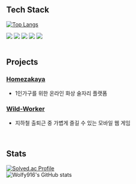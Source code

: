## **Tech Stack**
[![Top Langs](https://github-readme-stats.vercel.app/api/top-langs/?username=wolfy916&hide=java&layout=compact&theme=radical)](https://github.com/anuraghazra/github-readme-stats)
<div id="languages" style="font-size: 14px">
  <img src="https://img.shields.io/badge/html5-E34F26?style=for-the-badge&logo=html5&logoColor=white">
  <img src="https://img.shields.io/badge/css-1572B6?style=for-the-badge&logo=css3&logoColor=white">
  <img src="https://img.shields.io/badge/javascript-F7DF1E?style=for-the-badge&logo=javascript&logoColor=black">
  <img src="https://img.shields.io/badge/React.js-46CAF1?style=for-the-badge&logo=React&logoColor=white">
  <img src="https://img.shields.io/badge/Vue.js-4FC08D?style=for-the-badge&logo=Vue.js&logoColor=white">
</div>

<br>

## **Projects**
### [Homezakaya](https://github.com/wolfy916/homezakaya#homezakaya)
- 1인가구를 위한 온라인 화상 술자리 플랫폼
### [Wild-Worker](https://github.com/wolfy916/wildworker#%EC%95%BC%EC%83%9D%EC%9D%98-%EC%A7%81%EC%9E%A5%EC%9D%B8)
- 지하철 출퇴근 중 가볍게 즐길 수 있는 모바일 웹 게임

<br>

## **Stats**
[![Solved.ac Profile](http://mazassumnida.wtf/api/v2/generate_badge?boj=rnjsxogud916)](https://solved.ac/rnjsxogud916/)
<br>
![Wolfy916's GitHub stats](https://github-readme-stats.vercel.app/api?username=wolfy916&show_icons=true&theme=radical)
